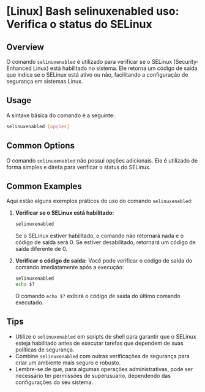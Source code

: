 # [Linux] Bash selinuxenabled uso: Verifica o status do SELinux

## Overview
O comando `selinuxenabled` é utilizado para verificar se o SELinux (Security-Enhanced Linux) está habilitado no sistema. Ele retorna um código de saída que indica se o SELinux está ativo ou não, facilitando a configuração de segurança em sistemas Linux.

## Usage
A sintaxe básica do comando é a seguinte:

```bash
selinuxenabled [opções]
```

## Common Options
O comando `selinuxenabled` não possui opções adicionais. Ele é utilizado de forma simples e direta para verificar o status do SELinux.

## Common Examples
Aqui estão alguns exemplos práticos do uso do comando `selinuxenabled`:

1. **Verificar se o SELinux está habilitado:**
   ```bash
   selinuxenabled
   ```
   Se o SELinux estiver habilitado, o comando não retornará nada e o código de saída será 0. Se estiver desabilitado, retornará um código de saída diferente de 0.

2. **Verificar o código de saída:**
   Você pode verificar o código de saída do comando imediatamente após a execução:
   ```bash
   selinuxenabled
   echo $?
   ```
   O comando `echo $?` exibirá o código de saída do último comando executado.

## Tips
- Utilize o `selinuxenabled` em scripts de shell para garantir que o SELinux esteja habilitado antes de executar tarefas que dependem de suas políticas de segurança.
- Combine `selinuxenabled` com outras verificações de segurança para criar um ambiente mais seguro e robusto.
- Lembre-se de que, para algumas operações administrativas, pode ser necessário ter permissões de superusuário, dependendo das configurações do seu sistema.
